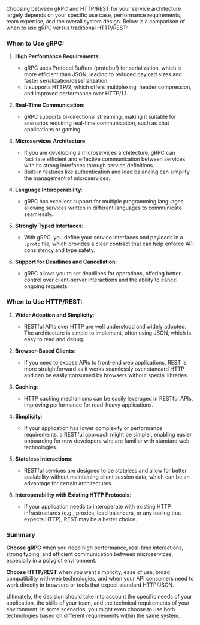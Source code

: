 Choosing between gRPC and HTTP/REST for your service architecture largely depends on your specific use case, performance requirements, team expertise, and the overall system design. Below is a comparison of when to use gRPC versus traditional HTTP/REST:

### When to Use gRPC:

1. **High Performance Requirements**:
   - gRPC uses Protocol Buffers (protobuf) for serialization, which is more efficient than JSON, leading to reduced payload sizes and faster serialization/deserialization.
   - It supports HTTP/2, which offers multiplexing, header compression, and improved performance over HTTP/1.1.

2. **Real-Time Communication**:
   - gRPC supports bi-directional streaming, making it suitable for scenarios requiring real-time communication, such as chat applications or gaming.

3. **Microservices Architecture**:
   - If you are developing a microservices architecture, gRPC can facilitate efficient and effective communication between services with its strong interfaces through service definitions.
   - Built-in features like authentication and load balancing can simplify the management of microservices.

4. **Language Interoperability**:
   - gRPC has excellent support for multiple programming languages, allowing services written in different languages to communicate seamlessly.

5. **Strongly Typed Interfaces**:
   - With gRPC, you define your service interfaces and payloads in a `.proto` file, which provides a clear contract that can help enforce API consistency and type safety.

6. **Support for Deadlines and Cancellation**:
   - gRPC allows you to set deadlines for operations, offering better control over client-server interactions and the ability to cancel ongoing requests.

### When to Use HTTP/REST:

1. **Wider Adoption and Simplicity**:
   - RESTful APIs over HTTP are well understood and widely adopted. The architecture is simple to implement, often using JSON, which is easy to read and debug.

2. **Browser-Based Clients**:
   - If you need to expose APIs to front-end web applications, REST is more straightforward as it works seamlessly over standard HTTP and can be easily consumed by browsers without special libraries.

3. **Caching**:
   - HTTP caching mechanisms can be easily leveraged in RESTful APIs, improving performance for read-heavy applications.

4. **Simplicity**:
   - If your application has lower complexity or performance requirements, a RESTful approach might be simpler, enabling easier onboarding for new developers who are familiar with standard web technologies.

5. **Stateless Interactions**:
   - RESTful services are designed to be stateless and allow for better scalability without maintaining client session data, which can be an advantage for certain architectures.

6. **Interoperability with Existing HTTP Protocols**:
   - If your application needs to interoperate with existing HTTP infrastructures (e.g., proxies, load balancers, or any tooling that expects HTTP), REST may be a better choice.

### Summary

**Choose gRPC** when you need high performance, real-time interactions, strong typing, and efficient communication between microservices, especially in a polyglot environment.

**Choose HTTP/REST** when you want simplicity, ease of use, broad compatibility with web technologies, and when your API consumers need to work directly in browsers or tools that expect standard HTTP/JSON.

Ultimately, the decision should take into account the specific needs of your application, the skills of your team, and the technical requirements of your environment. In some scenarios, you might even choose to use both technologies based on different requirements within the same system.
